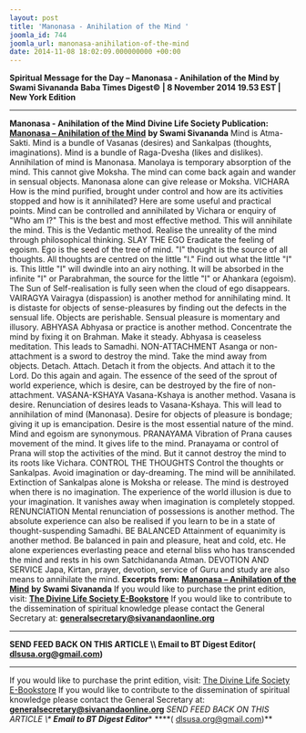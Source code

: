 ```yaml
---
layout: post
title: 'Manonasa - Anihilation of the Mind '
joomla_id: 744
joomla_url: manonasa-anihilation-of-the-mind
date: 2014-11-08 18:02:09.000000000 +00:00
---
```

**Spiritual Message for the Day – Manonasa - Anihilation of the Mind by Swami Sivananda**
**Baba Times Digest© | 8 November 2014 19.53 EST | New York Edition**
* * *  
**Manonasa - Anihilation of the Mind**
**Divine Life Society Publication:** [**Manonasa – Anihilation of the Mind**](http://www.sivanandaonline.org/public_html/?cmd=displaysection&section_id=929&format=html) **by Swami Sivananda**
Mind is Atma-Sakti. Mind is a bundle of Vasanas (desires) and Sankalpas (thoughts, imaginations). Mind is a bundle of Raga-Dvesha (likes and dislikes). Annihilation of mind is Manonasa.
Manolaya is temporary absorption of the mind. This cannot give Moksha. The mind can come back again and wander in sensual objects. Manonasa alone can give release or Moksha.
VICHARA
How is the mind purified, brought under control and how are its activities stopped and how is it annihilated? Here are some useful and practical points. Mind can be controlled and annihilated by Vichara or enquiry of "Who am I?" This is the best and most effective method. This will annihilate the mind. This is the Vedantic method. Realise the unreality of the mind through philosophical thinking.
SLAY THE EGO
Eradicate the feeling of egoism. Ego is the seed of the tree of mind. "I" thought is the source of all thoughts. All thoughts are centred on the little "I." Find out what the little "I" is. This little "I" will dwindle into an airy nothing. It will be absorbed in the infinite "I" or Parabrahman, the source for the little "I" or Ahankara (egoism).
The Sun of Self-realisation is fully seen when the cloud of ego disappears.
VAIRAGYA
Vairagya (dispassion) is another method for annihilating mind. It is distaste for objects of sense-pleasures by finding out the defects in the sensual life. Objects are perishable. Sensual pleasure is momentary and illusory.
ABHYASA
Abhyasa or practice is another method. Concentrate the mind by fixing it on Brahman. Make it steady. Abhyasa is ceaseless meditation. This leads to Samadhi.
NON-ATTACHMENT
Asanga or non-attachment is a sword to destroy the mind. Take the mind away from objects. Detach. Attach. Detach it from the objects. And attach it to the Lord. Do this again and again. The essence of the seed of the sprout of world experience, which is desire, can be destroyed by the fire of non-attachment.
VASANA-KSHAYA
Vasana-Kshaya is another method. Vasana is desire. Renunciation of desires leads to Vasana-Kshaya. This will lead to annihilation of mind (Manonasa). Desire for objects of pleasure is bondage; giving it up is emancipation. Desire is the most essential nature of the mind. Mind and egoism are synonymous.
PRANAYAMA
Vibration of Prana causes movement of the mind. It gives life to the mind. Pranayama or control of Prana will stop the activities of the mind. But it cannot destroy the mind to its roots like Vichara.
CONTROL THE THOUGHTS
Control the thoughts or Sankalpas. Avoid imagination or day-dreaming. The mind will be annihilated. Extinction of Sankalpas alone is Moksha or release. The mind is destroyed when there is no imagination. The experience of the world illusion is due to your imagination. It vanishes away when imagination is completely stopped.
RENUNCIATION
Mental renunciation of possessions is another method. The absolute experience can also be realised if you learn to be in a state of thought-suspending Samadhi.
BE BALANCED
Attainment of equanimity is another method. Be balanced in pain and pleasure, heat and cold, etc.
He alone experiences everlasting peace and eternal bliss who has transcended the mind and rests in his own Satchidananda Atman.
DEVOTION AND SERVICE
Japa, Kirtan, prayer, devotion, service of Guru and study are also means to annihilate the mind.
**Excerpts from:** [**Manonasa – Anihilation of the Mind**](http://www.sivanandaonline.org/public_html/?cmd=displaysection&section_id=929&format=html) **by Swami Sivananda**
If you would like to purchase the print edition, visit: **[The Divine Life Society E-Bookstore](http://www.dlshq.org/download/download.htm)**
If you would like to contribute to the dissemination of spiritual knowledge please contact the General Secretary at: [](mailto:%20%3Cscript%20type=%27text/javascript%27%3E%20%3C%21--%20var%20prefix%20=%20%27ma%27%20+%20%27il%27%20+%20%27to%27;%20var%20path%20=%20%27hr%27%20+%20%27ef%27%20+%20%27=%27;%20var%20addy57016%20=%20%27generalsecretary%27%20+%20%27@%27;%20addy57016%20=%20addy57016%20+%20%27sivanandaonline%27%20+%20%27.%27%20+%20%27org%27;%20document.write%28%27%3Ca%20%27%20+%20path%20+%20%27%5C%27%27%20+%20prefix%20+%20%27:%27%20+%20addy57016%20+%20%27%5C%27%3E%27%29;%20document.write%28addy57016%29;%20document.write%28%27%3C%5C/a%3E%27%29;%20//--%3E%5Cn%20%3C/script%3E%3Cscript%20type=%27text/javascript%27%3E%20%3C%21--%20document.write%28%27%3Cspan%20style=%5C%27display:%20none;%5C%27%3E%27%29;%20//--%3E%20%3C/script%3EThis%20email%20address%20is%20being%20protected%20from%20spambots.%20You%20need%20JavaScript%20enabled%20to%20view%20it.%20%3Cscript%20type=%27text/javascript%27%3E%20%3C%21--%20document.write%28%27%3C/%27%29;%20document.write%28%27span%3E%27%29;%20//--%3E%20%3C/script%3E?subject=Contribution%20to%20Dissemination%20of%20Spiritual%20Knowledge) **generalsecretary@sivanandaonline.org**
****
**SEND FEED BACK ON THIS ARTICLE \\\ Email to BT Digest Editor[](mailto:%20%3Cscript%20type=%27text/javascript%27%3E%20%3C%21--%20var%20prefix%20=%20%27ma%27%20+%20%27il%27%20+%20%27to%27;%20var%20path%20=%20%27hr%27%20+%20%27ef%27%20+%20%27=%27;%20var%20addy72654%20=%20%27dlsusa.org%27%20+%20%27@%27;%20addy72654%20=%20addy72654%20+%20%27gmail%27%20+%20%27.%27%20+%20%27com%27;%20document.write%28%27%3Ca%20%27%20+%20path%20+%20%27%5C%27%27%20+%20prefix%20+%20%27:%27%20+%20addy72654%20+%20%27%5C%27%3E%27%29;%20document.write%28addy72654%29;%20document.write%28%27%3C%5C/a%3E%27%29;%20//--%3E%5Cn%20%3C/script%3E%3Cscript%20type=%27text/javascript%27%3E%20%3C%21--%20document.write%28%27%3Cspan%20style=%5C%27display:%20none;%5C%27%3E%27%29;%20//--%3E%20%3C/script%3EThis%20email%20address%20is%20being%20protected%20from%20spambots.%20You%20need%20JavaScript%20enabled%20to%20view%20it.%20%3Cscript%20type=%27text/javascript%27%3E%20%3C%21--%20document.write%28%27%3C/%27%29;%20document.write%28%27span%3E%27%29;%20//--%3E%20%3C/script%3E?subject=DLS%20Posts)( [dlsusa.org@gmail.com](mailto:dlsusa.org@gmail.com))**
* * *
  
If you would like to purchase the print edition, visit: [The Divine Life Society E-Bookstore](http://www.dlshq.org/download/download.htm)
If you would like to contribute to the dissemination of spiritual knowledge please contact the General Secretary at: **[generalsecretary@sivanandaonline.org](mailto:generalsecretary@sivanandaonline.org)**
**SEND FEED BACK ON THIS ARTICLE \\\**  **Email to BT Digest Editor**** [](mailto:%20%3Cscript%20type=%27text/javascript%27%3E%20%3C%21--%20var%20prefix%20=%20%27ma%27%20+%20%27il%27%20+%20%27to%27;%20var%20path%20=%20%27hr%27%20+%20%27ef%27%20+%20%27=%27;%20var%20addy72654%20=%20%27dlsusa.org%27%20+%20%27@%27;%20addy72654%20=%20addy72654%20+%20%27gmail%27%20+%20%27.%27%20+%20%27com%27;%20document.write%28%27%3Ca%20%27%20+%20path%20+%20%27%5C%27%27%20+%20prefix%20+%20%27:%27%20+%20addy72654%20+%20%27%5C%27%3E%27%29;%20document.write%28addy72654%29;%20document.write%28%27%3C%5C/a%3E%27%29;%20//--%3E%5Cn%20%3C/script%3E%3Cscript%20type=%27text/javascript%27%3E%20%3C%21--%20document.write%28%27%3Cspan%20style=%5C%27display:%20none;%5C%27%3E%27%29;%20//--%3E%20%3C/script%3EThis%20email%20address%20is%20being%20protected%20from%20spambots.%20You%20need%20JavaScript%20enabled%20to%20view%20it.%20%3Cscript%20type=%27text/javascript%27%3E%20%3C%21--%20document.write%28%27%3C/%27%29;%20document.write%28%27span%3E%27%29;%20//--%3E%20%3C/script%3E?subject=DLS%20Posts)****( [dlsusa.org@gmail.com](mailto:dlsusa.org@gmail.com))**  
